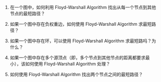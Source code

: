 

1. 在一个图中，如何利用 Floyd-Warshall Algorithm 找出从每一个节点到其他节点的最短路径？

2. 如果一个图中存在负权重边，如何使用 Floyd-Warshall Algorithm 求最短路径？

3. 如果一个图中存在环，可以使用 Floyd-Warshall Algorithm 求最短路吗？为什么？

4. 如果一个图中存在多个源顶点（即，多个节点到其他节点的距离都要求最小），该如何使用 Floyd-Warshall Algorithm 处理？

5. 如何使用 Floyd-Warshall Algorithm 找出两个节点之间的最短路径？
